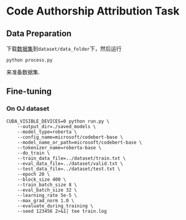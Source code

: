 # Code Authorship Attribution Task

## Data Preparation

下载[数据集](https://drive.google.com/drive/u/1/folders/1UGFFC5KYMRA-9F_VTsG_VcsZjAv7SG4i)到`dataset/data_folder`下，然后运行

```
python process.py
```

来准备数据集.

## Fine-tuning

### On OJ dataset
```
CUDA_VISIBLE_DEVICES=0 python run.py \
    --output_dir=./saved_models \
    --model_type=roberta \
    --config_name=microsoft/codebert-base \
    --model_name_or_path=microsoft/codebert-base \
    --tokenizer_name=roberta-base \
    --do_train \
    --train_data_file=../dataset/train.txt \
    --eval_data_file=../dataset/valid.txt \
    --test_data_file=../dataset/test.txt \
    --epoch 20 \
    --block_size 400 \
    --train_batch_size 8 \
    --eval_batch_size 32 \
    --learning_rate 5e-5 \
    --max_grad_norm 1.0 \
    --evaluate_during_training \
    --seed 123456 2>&1| tee train.log
```
